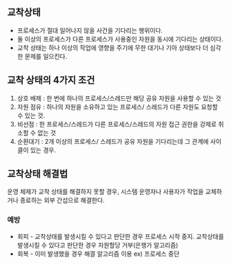 ## 교착상태
+ 프로세스가 절대 일어나지 않을 사건을 기다리는 행위이다.
+ 둘 이상의 프로세스가 다른 프로세스가 사용중인 자원을 동시에 기다리는 상태이다.
+ 교착 상태는 하나 이상의 작업에 영향을 주기에 무한 대기나 기아 상태보다 더 심각한 문제를 일으킨다.

## 교착 상태의 4가지 조건
1. 상호 배제 : 한 번에 하나의 프로세스/스레드만 해당 공유 자원을 사용할 수 있는 것
2. 자원 점유 : 하나의 자원을 소유하고 있는 프로세스/ 스레드가 다른 자원도 요청할 수 있는 것.
3. 비선점 : 한 프로세스/스레드가 다른 프로세스/스레드의 자원 접근 권한을 강제로 취소할 수 없는 것
4. 순환대기 : 2개 이상의 프로세스/ 스레드가 공유 자원을 기다리는데 그 관계에 사이클이 있는 경우.

## 교착상태 해결법
운영 체제가 교착 상태를 해결하지 못할 경우, 시스템 운영자나 사용자가 작업을 교체하거나 종료하는 외부 간섭으로 해결한다.

### 예방
+ 회피 - 교착상태를 발생시킬 수 있다고 판단한 경우 프로세스 시작 중지. 교착상태를 발생시킬 수 있다고 판단한 경우 자원할당 거부(은행가 알고리즘)
+ 회복 - 이미 발생했을 경우 해결 알고리즘 이용 ex) 프로세스 중단